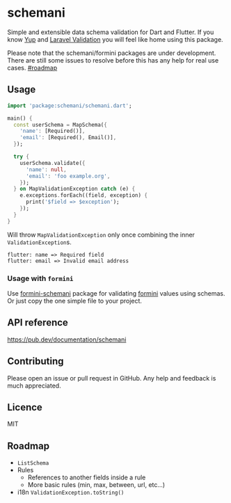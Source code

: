 # schemani

Simple and extensible data schema validation for Dart and Flutter. If you know [Yup](https://github.com/jquense/yup) and [Laravel Validation](https://laravel.com/docs/validation#available-validation-rules) you will feel like home using this package.

Please note that the schemani/formini packages are under development. There are still some issues to resolve before this has any help for real use cases. [#roadmap](#roadmap)

## Usage

```dart
import 'package:schemani/schemani.dart';

main() {
  const userSchema = MapSchema({
    'name': [Required()],
    'email': [Required(), Email()],
  });

  try {
    userSchema.validate({
      'name': null,
      'email': 'foo example.org',
    });
  } on MapValidationException catch (e) {
    e.exceptions.forEach((field, exception) {
      print('$field => $exception');
    });
  }
}
```
Will throw `MapValidationException` only once combining the inner `ValidationException`s.
```
flutter: name => Required field
flutter: email => Invalid email address
```

### Usage with `formini`

Use [formini-schemani](https://pub.dev/packages/formini-schemani) package for validating [formini](https://pub.dev/packages/formini) values using schemas. Or just copy the one simple file to your project.

## API reference

https://pub.dev/documentation/schemani

## Contributing

Please open an issue or pull request in GitHub. Any help and feedback is much appreciated.

## Licence

MIT

## Roadmap

- `ListSchema`
- Rules
    - References to another fields inside a rule
    - More basic rules (min, max, between, url, etc...)
- i18n `ValidationException.toString()`

